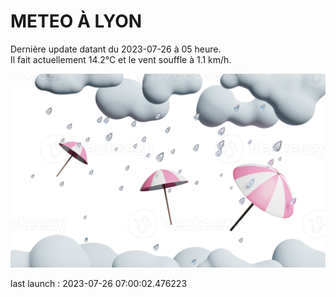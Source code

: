 # METEO À LYON

Dernière update datant du 2023-07-26 à 05 heure.  
Il fait actuellement 14.2°C et le vent souffle à 1.1 km/h.      

![](./.github/rain.png)

last launch : 2023-07-26 07:00:02.476223

